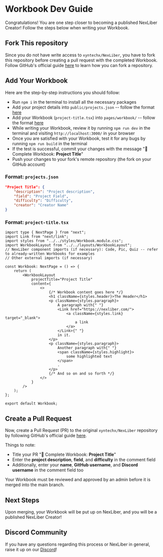 # Workbook Dev Guide
Congratulations! You are one step closer to becoming a published NexLiber Creator! Follow the steps below when writing your Workbook.

## Fork This repository
Since you do not have write access to `xyntechx/NexLiber`, you have to fork this repository before creating a pull request with the completed Workbook. Follow GitHub's official guide [here](https://docs.github.com/en/get-started/quickstart/fork-a-repo) to learn how you can fork a repository.

## Add Your Workbook
Here are the step-by-step instructions you should follow:
- Run `npm i` in the terminal to install all the necessary packages
- Add your project details into `public/projects.json` -- follow the format [here](#format-projectsjson)
- Add your Workbook (`project-title.tsx`) into `pages/workbook/` -- follow the format [here](#format-project-titletsx)
- While writing your Workbook, review it by running `npm run dev` in the terminal and visiting `http://localhost:3000/` in your browser
- Once you are satisfied with your Workbook, test it for any bugs by running `npm run build` in the terminal
- If the test is successful, commit your changes with the message "🔖 Complete Workbook: **Project Title**"
- Push your changes to your fork's remote repository (the fork on your GitHub account)

### Format: `projects.json`
```json
"Project Title": {
    "description": "Project description",
    "field": "Project Field",
    "difficulty": "Difficulty",
    "creator": "Creator Name"
}
```

### Format: `project-title.tsx`
```tsx
import type { NextPage } from "next";
import Link from "next/link";
import styles from "../../styles/Workbook.module.css";
import WorkbookLayout from "../../layouts/WorkbookLayout";
// NexLiber component imports (if necessary): Code, Pic, Quiz -- refer to already-written Workbooks for examples
// Other external imports (if necessary)

const Workbook: NextPage = () => {
    return (
        <WorkbookLayout
            projectTitle="Project Title"
            content={
                <>
                    {/* Workbook content goes here */}
                    <h1 className={styles.header}>The Header</h1>
                    <p className={styles.paragraph}>
                        A paragraph with{" "}
                        <Link href="https://nexliber.com/">
                            <a className={styles.link} target="_blank">
                                a link
                            </a>
                        </Link>{" "}
                        in it.
                    </p>
                    <p className={styles.paragraph}>
                        Another paragraph with{" "}
                        <span className={styles.highlight}>
                            some highlighted text
                        </span>
                        .
                    </p>
                    {/* And so on and so forth */}
                </>
            }
        />
    );
};

export default Workbook;
```

## Create a Pull Request
Now, create a Pull Request (PR) to the original `xyntechx/NexLiber` repository by following GitHub's official guide [here](https://docs.github.com/en/pull-requests/collaborating-with-pull-requests/proposing-changes-to-your-work-with-pull-requests/creating-a-pull-request-from-a-fork).

Things to note:
- Title your PR "🔖 Complete Workbook: **Project Title**"
- Enter the **project description**, **field**, and **difficulty** in the comment field
- Additionally, enter your **name**, **GitHub username**, and **Discord username** in the comment field too

Your Workbook must be reviewed and approved by an admin before it is merged into the main branch.

## Next Steps
Upon merging, your Workbook will be put up on NexLiber, and you will be a published NexLiber Creator!

## Discord Community
If you have any questions regarding this process or NexLiber in general, raise it up on our [Discord](https://discord.gg/CvZGEjyzbR)!
